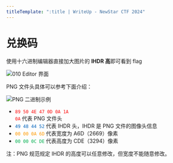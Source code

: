 ```yaml
---
titleTemplate: ":title | WriteUp - NewStar CTF 2024"
---
```


# 兑换码

使用十六进制编辑器直接加大图片的 **IHDR 高**即可看到 flag

![010 Editor 界面](/assets/images/wp/2024/week1/duihuanma_1.png)

PNG 文件头具体可以参考下面介绍：

![PNG 二进制示例](/assets/images/wp/2024/week1/duihuanma_2.png)

- <code><span style='color: #fd1010'>89 50 4E 47 0D 0A 1A 0A</span></code> 代表 PNG 文件头
- <code><span style='color: #0063bc'>49 48 44 52</span></code> 代表 IHDR 头，IHDR 是 PNG 文件的图像头信息
- <code><span style='color: #ff9900'>00 00 0A 6D</span></code> 代表宽度为 A6D（2669）像素
- <code><span style='color: #00af4e'>00 00 0C DE</span></code> 代表高度为 CDE（3294）像素

注：PNG 规范规定 IHDR 的高度可以任意修改，但宽度不能随意修改。
